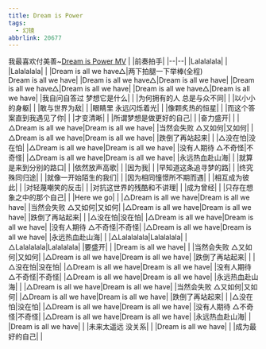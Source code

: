 ```yaml
---
title: Dream is Power
tags:
  - 幻镜
abbrlink: 20677
---
```

我最喜欢付美善~[Dream is Power MV](https://www.bilibili.com/video/BV1K34y1p78a)
|      |前奏拍手|
|--|--|
|Lalalalala|      |
|Lalalalala|      |
|Dream is all we have△|两下拍腿一下举棒(全程)<br>Dream is all we have|
|Dream is all we have△|Dream is all we have|
|Dream is all we have△|Dream is all we have|
|Dream is all we have△|Dream is all we have|
|我自问自答过 梦想它是什么|      |
|为何拥有的人 总是与众不同|      |
|以小小的身躯|      |
|敢与世界为敌|      |
|眼睛里 永远闪烁着光|      |
|像颗炙热的恒星|      |
|而这个答案直到我遇见了你|      |
|才变清晰|      |
|所谓梦想是做更好的自己|      |
|奋力盛开|      |
|△Dream is all we have|Dream is all we have|
|当然会失败 △又如何|又如何|
|△Dream is all we have|Dream is all we have|
|跌倒了再站起来|      |
|△没在怕|没在怕|
|△Dream is all we have|Dream is all we have|
|没有人期待 △不奇怪|不奇怪|
|△Dream is all we have|Dream is all we have|
|永远热血赴山海|      |
|就算是来到分别的路口|      |
|依然放声高歌|      |
|因为我|      |
|早知道这条追寻梦的路|      |
|终究殊同归途|      |
|就像一开始陌生的我们|      |
|因为相同憧憬所不期而遇|      |
|相互成为彼此|      |
|对轻蔑嘲笑的反击|      |
|对抗这世界的残酷和不讲理|      |
|成为曾经|      |
|只存在想象之中的那个自己|      |
|Here we go|      |
|△Dream is all we have|Dream is all we have|
|当然会失败 △又如何|又如何|
|△Dream is all we have|Dream is all we have|
|跌倒了再站起来|      |
|△没在怕|没在怕|
|△Dream is all we have|Dream is all we have|
|没有人期待 △不奇怪|不奇怪|
|△Dream is all we have|Dream is all we have|
|永远热血赴山海|      |
|△Lalalalala|Lalalalala|
|△Lalalalala|Lalalalala|
|要盛开|      |
|Dream is all we have|      |
|当然会失败 △又如何|又如何|
|△Dream is all we have|Dream is all we have|
|跌倒了再站起来|      |
|△没在怕|没在怕|
|△Dream is all we have|Dream is all we have|
|没有人期待 △不奇怪|不奇怪|
|△Dream is all we have|Dream is all we have|
|永远热血赴山海|      |
|△Dream is all we have|Dream is all we have|
|当然会失败 △又如何|又如何|
|△Dream is all we have|Dream is all we have|
|跌倒了再站起来|      |
|△没在怕|没在怕|
|△Dream is all we have|Dream is all we have|
|没有人期待 △不奇怪|不奇怪|
|△Dream is all we have|Dream is all we have|
|永远热血赴山海|      |
|Dream is all we have|      |
|未来太遥远 没关系|      |
|Dream is all we have|      |
|成为最好的自己|      |